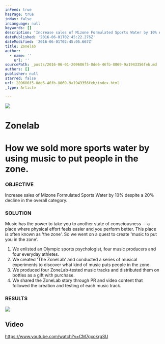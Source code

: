 ```yaml
---
inFeed: true
hasPage: true
inNav: false
inLanguage: null
keywords: []
description: 'Increase sales of Mizone Formulated Sports Water by 10% despite a 20% decline in the overall category.'
datePublished: '2016-06-01T02:45:22.276Z'
dateModified: '2016-06-01T02:45:05.667Z'
title: Zonelab
author:
  - name: ''
    url: ''
sourcePath: _posts/2016-06-01-209686f5-0de6-46fb-8069-9a1943356feb.md
authors: []
publisher: null
starred: false
url: 209686f5-0de6-46fb-8069-9a1943356feb/index.html
_type: Article

---
```

![](https://the-grid-user-content.s3-us-west-2.amazonaws.com/d0d87ea1-a140-47cc-a13d-6dec8d93474b.png)

# Zonelab

# How we sold more sports water by using music to put people in the zone.

### OBJECTIVE

Increase sales of Mizone Formulated Sports Water by 10% despite a 20% decline in the overall category.

### SOLUTION

Music has the power to take you to another state of consciousness -- a place where physical effort feels easier and you perform better. This place is often known as 'the zone'. So we went on a quest to create 'music to put you in the zone'.

1. We enlisted an Olympic sports psychologist, four music producers and four everyday athletes.
2. We created 'The ZoneLab' and conducted a series of musical experiments to discover what kind of music puts people in the zone.
3. We produced four ZoneLab-tested music tracks and distributed them on bottles as a gift with purchase.
4. We shared the ZoneLab story through PR and video content that followed the creation and testing of each music track.

### RESULTS
![](https://the-grid-user-content.s3-us-west-2.amazonaws.com/bb4a2037-d791-49d1-b1fc-a49cef7a72fc.png)

## Video

https://www.youtube.com/watch?v=CM7gxokrgSU